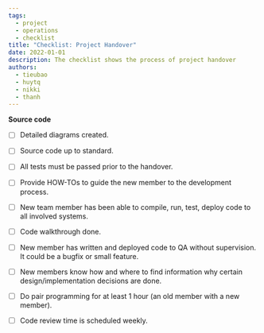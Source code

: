 ```yaml
---
tags: 
  - project
  - operations
  - checklist
title: "Checklist: Project Handover"
date: 2022-01-01
description: The checklist shows the process of project handover 
authors: 
  - tieubao
  - huytq
  - nikki
  - thanh
---
```


**Source code**
- [ ]  Detailed diagrams created.
- [ ]  Source code up to standard.
- [ ]  All tests must be passed prior to the handover.
- [ ]  Provide HOW-TOs to guide the new member to the development process.
- [ ]  New team member has been able to compile, run, test, deploy code to all involved systems.
- [ ]  Code walkthrough done.
- [ ]  New member has written and deployed code to QA without supervision. It could be a bugfix or small feature.
- [ ]  New members know how and where to find information why certain design/implementation decisions are done.
- [ ]  Do pair programming for at least 1 hour (an old member with a new member).
- [ ]  Code review time is scheduled weekly.

